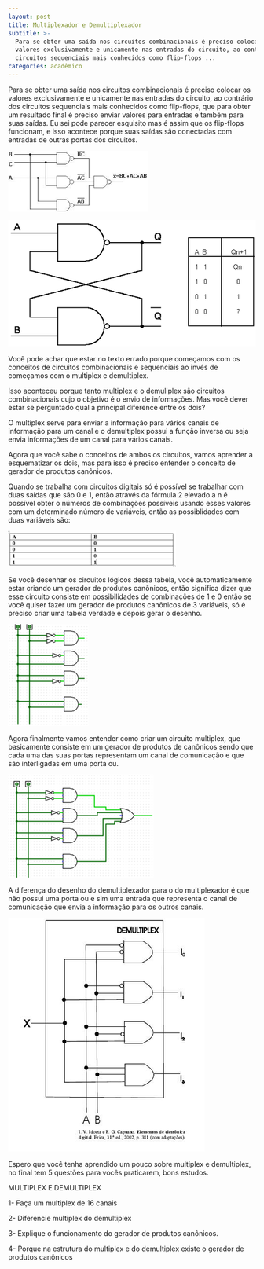 ```yaml
---
layout: post
title: Multiplexador e Demultiplexador
subtitle: >-
  Para se obter uma saída nos circuitos combinacionais é preciso colocar os
  valores exclusivamente e unicamente nas entradas do circuito, ao contrário dos
  circuitos sequenciais mais conhecidos como flip-flops ...
categories: acadêmico
---
```

Para se obter uma saída nos circuitos combinacionais é preciso colocar os valores exclusivamente e unicamente nas entradas do circuito, ao contrário dos circuitos sequenciais mais conhecidos como flip-flops, que para obter um resultado final é preciso enviar valores para entradas e também para suas saídas. Eu sei pode parecer esquisito mas é assim que os flip-flops funcionam, e isso acontece porque suas saídas são conectadas com entradas de outras portas dos circuitos.

![ Um exemplo de circuitos combinacionais ](/img/uploads/combinacional.png " Um exemplo de circuitos combinacionais ")





![Um exemplo de Flip-Flop](/img/uploads/flipflop.gif "Um exemplo de Flip-Flop")

Você pode achar que estar no texto errado porque começamos com os conceitos de circuitos combinacionais e sequenciais ao invés de começamos com o multiplex e demultiplex.



Isso aconteceu porque tanto multiplex e o demuliplex são circuitos combinacionais cujo o objetivo é o envio de informações. Mas você dever estar se perguntado qual a principal diference entre os dois?



O multiplex serve para enviar a informação para vários canais de informação para um canal e o demultiplex possui a função inversa ou seja envia informações de um canal para vários canais.



Agora que você sabe o conceitos de ambos os circuitos, vamos aprender a esquematizar os dois, mas para isso é preciso entender o conceito de gerador de produtos canônicos.



Quando se trabalha com circuitos digitais só é possível se trabalhar com duas saídas que são 0 e 1, então através da fórmula 2 elevado a n é possível obter o números de combinações possíveis usando esses valores com um determinado número de variáveis, então as possiblidades com duas variáveis são:

![Tabela do gerador de produtos canônicos](/img/uploads/tabelamultiplex-1-.png "Tabela do gerador de produtos canônicos")

Se você desenhar os circuitos lógicos dessa tabela, você automaticamente estar criando um gerador de produtos canônicos, então significa dizer que esse circuito consiste em possibilidades de combinações de 1 e 0 então se você quiser fazer um gerador de produtos canônicos de 3 variáveis, só é preciso criar uma tabela verdade e depois gerar o desenho.

![Exemplo do desenho do gerador de produtos canônicos](/img/uploads/canonicos.png "Exemplo do desenho do gerador de produtos canônicos")

Agora finalmente vamos entender como criar um circuito multiplex, que basicamente consiste em um gerador de produtos de canônicos sendo que cada uma das suas portas representam um canal de comunicação e que são interligadas em uma porta ou.

![Exemplo de um multiplexador de 4 canais](/img/uploads/multiplexador.png "Exemplo de um multiplexador de 4 canais")

A diferença do desenho do demultiplexador para o do multiplexador é que não possui uma porta ou e sim uma entrada que representa o canal de comunicação que envia a informação para os outros canais.

![Exemplo de um demultiplexador de 4 variáveis](/img/uploads/demultiplexador.jpg "Exemplo de um demultiplexador de 4 variáveis")

Espero que você tenha aprendido um pouco sobre multiplex e demultiplex, no final tem 5 questões para vocês praticarem, bons estudos.



MULTIPLEX E DEMULTIPLEX



1- Faça um multiplex de 16 canais



2- Diferencie multiplex do demultiplex



3- Explique o funcionamento do gerador de produtos canônicos.



4- Porque na estrutura do multiplex e do demultiplex existe o gerador de produtos canônicos
